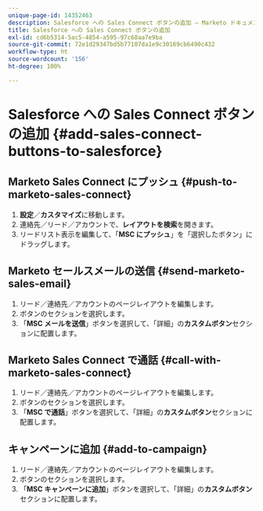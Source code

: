 ```yaml
---
unique-page-id: 14352463
description: Salesforce への Sales Connect ボタンの追加 — Marketo ドキュメント — 製品ドキュメント
title: Salesforce への Sales Connect ボタンの追加
exl-id: cd6b5314-5ac5-4854-a595-97c68aa7e9ba
source-git-commit: 72e1d29347bd5b77107da1e9c30169cb6490c432
workflow-type: ht
source-wordcount: '156'
ht-degree: 100%

---
```


# Salesforce への Sales Connect ボタンの追加 {#add-sales-connect-buttons-to-salesforce}

## Marketo Sales Connect にプッシュ {#push-to-marketo-sales-connect}

1. **設定**／**カスタマイズ**&#x200B;に移動します。
1. 連絡先／リード／アカウントで、**レイアウトを検索**&#x200B;を開きます。
1. リードリスト表示を編集して、「**MSC にプッシュ**」を「選択したボタン」にドラッグします。

## Marketo セールスメールの送信 {#send-marketo-sales-email}

1. リード／連絡先／アカウントのページレイアウトを編集します。
1. ボタンのセクションを選択します。
1. 「**MSC メールを送信**」ボタンを選択して、「詳細」の&#x200B;**カスタムボタン**&#x200B;セクションに配置します。

## Marketo Sales Connect で通話 {#call-with-marketo-sales-connect}

1. リード／連絡先／アカウントのページレイアウトを編集します。
1. ボタンのセクションを選択します。
1. 「**MSC で通話**」ボタンを選択して、「詳細」の&#x200B;**カスタムボタン**&#x200B;セクションに配置します。

## キャンペーンに追加 {#add-to-campaign}

1. リード／連絡先／アカウントのページレイアウトを編集します。
1. ボタンのセクションを選択します。
1. 「**MSC キャンペーンに追加**」ボタンを選択して、「詳細」の&#x200B;**カスタムボタン**&#x200B;セクションに配置します。

